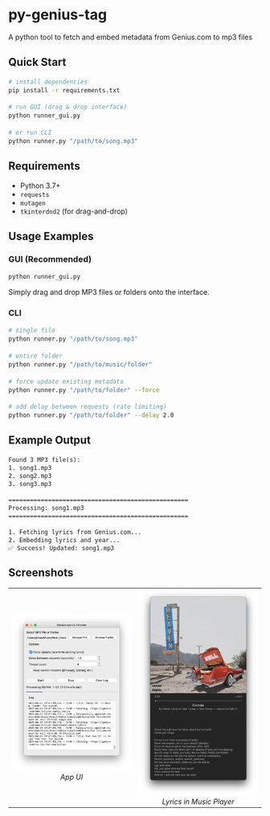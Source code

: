 # py-genius-tag

A python tool to fetch and embed metadata from Genius.com to mp3 files

## Quick Start

```bash
# install dependencies
pip install -r requirements.txt

# run GUI (drag & drop interface)
python runner_gui.py

# or run CLI
python runner.py "/path/to/song.mp3"
```

## Requirements

- Python 3.7+
- `requests`
- `mutagen`
- `tkinterdnd2` (for drag-and-drop)

## Usage Examples

### GUI (Recommended)
```bash
python runner_gui.py
```
Simply drag and drop MP3 files or folders onto the interface.

### CLI
```bash
# single file
python runner.py "/path/to/song.mp3"

# entire folder
python runner.py "/path/to/music/folder"

# force update existing metadata
python runner.py "/path/to/folder" --force

# add delay between requests (rate limiting)
python runner.py "/path/to/folder" --delay 2.0
```

## Example Output

```
Found 3 MP3 file(s):
1. song1.mp3
2. song2.mp3
3. song3.mp3

==================================================
Processing: song1.mp3
==================================================

1. Fetching lyrics from Genius.com...
2. Embedding lyrics and year...
✅ Success! Updated: song1.mp3
```

## Screenshots

<p align="center">
  <table>
    <tr>
      <td align="center">
        <img src="screenshots/image.png" alt="Metadata Fetcher UI" width="250"/><br>
        <em>App UI</em>
      </td>
      <td align="center">
        <img src="screenshots/image 2.png" alt="Lyrics in Music Player" width="250"/><br>
        <em>Lyrics in Music Player</em>
      </td>
    </tr>
  </table>
</p>
